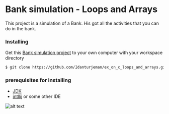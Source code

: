 # Bank simulation - Loops and Arrays

This project is a simulation of a Bank.
His got all the activities that you can do in the bank.


### Installing
Get this [Bank simulation project](https://github.com/Idanturjeman/ex_on_c_loops_and_arrays) to your own computer with your workspace directory

```sh
$ git clone https://github.com/Idanturjeman/ex_on_c_loops_and_arrays.git

```
### prerequisites for installing

* [JDK](https://www.oracle.com/java/technologies/javase-downloads.html)
* [intllij](https://www.jetbrains.com/idea/) or some other IDE

![alt text](https://www.business-smart.com/assets/images/ce12.jpg)
